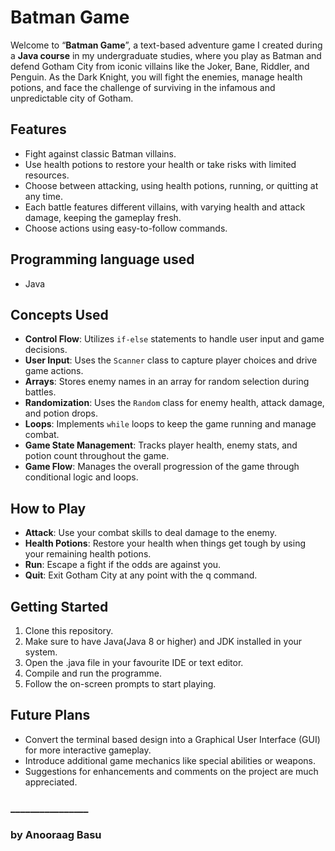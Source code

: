 # Batman Game

Welcome to “**Batman Game**”, a text-based adventure game I created during a **Java course** in my undergraduate studies, where you play as Batman and defend Gotham City from iconic villains like the Joker, Bane, Riddler, and Penguin. As the Dark Knight, you will fight the enemies, manage health potions, and face the challenge of surviving in the infamous and unpredictable city of Gotham.

## Features

* Fight against classic Batman villains.
* Use health potions to restore your health or take risks with limited resources.
* Choose between attacking, using health potions, running, or quitting at any time.
* Each battle features different villains, with varying health and attack damage, keeping the gameplay fresh.
* Choose actions using easy-to-follow commands.

## Programming language used

* Java

## Concepts Used

* **Control Flow**: Utilizes `if-else` statements to handle user input and game decisions.
* **User Input**: Uses the `Scanner` class to capture player choices and drive game actions.
* **Arrays**: Stores enemy names in an array for random selection during battles.
* **Randomization**: Uses the `Random` class for enemy health, attack damage, and potion drops.
* **Loops**: Implements `while` loops to keep the game running and manage combat.
* **Game State Management**: Tracks player health, enemy stats, and potion count throughout the game.
* **Game Flow**: Manages the overall progression of the game through conditional logic and loops.

## How to Play

* **Attack**: Use your combat skills to deal damage to the enemy.
* **Health Potions**: Restore your health when things get tough by using your remaining health potions.
* **Run**: Escape a fight if the odds are against you.
* **Quit**: Exit Gotham City at any point with the q command.

## Getting Started

1. Clone this repository.
2. Make sure to have Java(Java 8 or higher) and JDK installed in your system.
3. Open the .java file in your favourite IDE or text editor.
4. Compile and run the programme.
5. Follow the on-screen prompts to start playing.
   
## Future Plans

* Convert the terminal based design into a Graphical User Interface (GUI) for more interactive gameplay.
* Introduce additional game mechanics like special abilities or weapons.
* Suggestions for enhancements and comments on the project are much appreciated.

### ________________
### by Anooraag Basu
